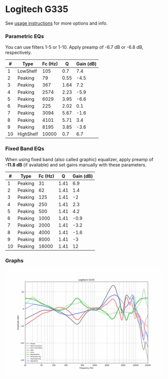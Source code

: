 # Logitech G335
See [usage instructions](https://github.com/jaakkopasanen/AutoEq#usage) for more options and info.

### Parametric EQs
You can use filters 1-5 or 1-10. Apply preamp of -6.7 dB or -6.8 dB, respectively.

|   # | Type      |   Fc (Hz) |    Q |   Gain (dB) |
|-----|-----------|-----------|------|-------------|
|   1 | LowShelf  |       105 | 0.7  |         7.4 |
|   2 | Peaking   |        79 | 0.55 |        -4.5 |
|   3 | Peaking   |       367 | 1.64 |         7.2 |
|   4 | Peaking   |      2574 | 2.23 |        -5.9 |
|   5 | Peaking   |      6029 | 3.95 |        -6.6 |
|   6 | Peaking   |       225 | 2.02 |         0.1 |
|   7 | Peaking   |      3094 | 5.67 |        -1.6 |
|   8 | Peaking   |      4101 | 5.71 |         3.4 |
|   9 | Peaking   |      8195 | 3.85 |        -3.6 |
|  10 | HighShelf |     10000 | 0.7  |         6.7 |

### Fixed Band EQs
When using fixed band (also called graphic) equalizer, apply preamp of **-11.8 dB** (if available) and set gains manually with these parameters.

|   # | Type    |   Fc (Hz) |    Q |   Gain (dB) |
|-----|---------|-----------|------|-------------|
|   1 | Peaking |        31 | 1.41 |         6.9 |
|   2 | Peaking |        62 | 1.41 |         1.4 |
|   3 | Peaking |       125 | 1.41 |        -2   |
|   4 | Peaking |       250 | 1.41 |         2.3 |
|   5 | Peaking |       500 | 1.41 |         4.2 |
|   6 | Peaking |      1000 | 1.41 |        -0.9 |
|   7 | Peaking |      2000 | 1.41 |        -3.2 |
|   8 | Peaking |      4000 | 1.41 |        -1.6 |
|   9 | Peaking |      8000 | 1.41 |        -3   |
|  10 | Peaking |     16000 | 1.41 |        12   |

### Graphs
![](./Logitech%20G335.png)
